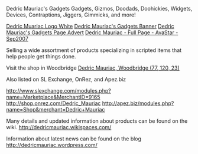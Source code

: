 Dedric Mauriac's Gadgets
Gadgets, Gizmos, Doodads, Doohickies, Widgets, Devices, Contraptions, Jiggers, Gimmicks, and more!

[Dedric Muariac Logo White](../../../Assets/Dedric%20Mauriac%20Logo%20White.png)
[Dedric Mauriac's Gadgets Banner](../../../Assets/Dedric%20Mauriac's%20Gadgets%20Banner.png)
[Dedric Mauriac's Gadgets Page Advert](../../../Assets/Dedric%20Mauriac's%20Gadgets%20Page%20Advert.png)
[Dedric Mauriac - Full Page - AvaStar - Sep2007](../../../Assets/Dedric%20Mauriac%20-%20Full%20Page%20-%20AvaStar%20-%20Sep2007.png)

Selling a wide assortment of products specializing in scripted items that help people get things done. 

Visit the shop in Woodbridge
[Dedric Mauriac, Woodbridge (77, 120, 23)](http://maps.secondlife.com/secondlife/Woodbridge/77/120/23)

Also listed on SL Exchange, OnRez, and Apez.biz

http://www.slexchange.com/modules.php?name=Marketplace&MerchantID=9165
http://shop.onrez.com/Dedric_Mauriac
http://apez.biz/modules.php?name=Shop&merchant=Dedric+Mauriac

Many details and updated information about products can be found on the wiki.
http://dedricmauriac.wikispaces.com/

Information about latest news can be found on the blog
http://dedricmauriac.wordpress.com/